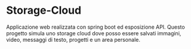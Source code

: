 # Storage-Cloud
Applicazione web realizzata con spring boot ed esposizione API. Questo progetto simula uno storage cloud dove posso essere salvati immagini, video, messaggi di testo, progetti e un area personale.
